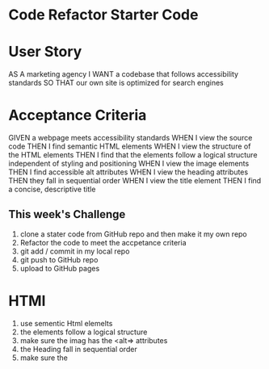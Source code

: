 # Code Refactor Starter Code

# User Story
 AS A marketing agency I WANT a codebase that follows accessibility standards SO THAT our own site is optimized for search engines

# Acceptance Criteria
GIVEN a webpage meets accessibility standards
WHEN I view the source code
THEN I find semantic HTML elements
WHEN I view the structure of the HTML elements
THEN I find that the elements follow a logical structure independent of styling and positioning
WHEN I view the image elements
THEN I find accessible alt attributes
WHEN I view the heading attributes
THEN they fall in sequential order
WHEN I view the title element
THEN I find a concise, descriptive title





## This week's Challenge 
1. clone a stater code from GitHub repo and then make it my own repo
2. Refactor the code to meet the accpetance criteria
3. git add / commit in my local repo
4. git push to GitHub repo
5. upload to GitHub pages 







#  HTMl
1. use sementic Html elemelts 
1. the elements follow a logical structure
1. make sure the imag has the  <alt=> attributes 
1. the Heading fall in sequential order
1. make sure the <title> has the correct title

# Css
1. make sure the styling looks like the mockup Image.
1. make sure the  CSS selectors and properties follow sementic structure
1. make sure the CSS file is commented 